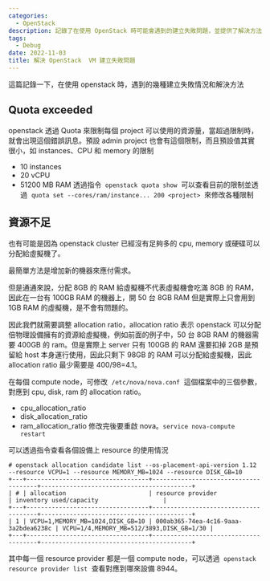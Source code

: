```yaml
---
categories:
  - OpenStack
description: 記錄了在使用 OpenStack 時可能會遇到的建立失敗問題，並提供了解決方法。其中包括 Quota 超限和資源不足等問題。
tags:
  - Debug
date: 2022-11-03
title: 解決 OpenStack  VM 建立失敗問題
---
```


這篇記錄一下，在使用 openstack 時，遇到的幾種建立失敗情況和解決方法

<!-- more -->

## Quota exceeded

openstack 透過 Quota 來限制每個 project 可以使用的資源量，當超過限制時，就會出現這個錯誤訊息。預設 admin project 也會有這個限制，而且預設值其實很小，如 instances、CPU 和 memory 的限制

- 10 instances
- 20 vCPU
- 51200 MB RAM 透過指令  `openstack quota show`  可以查看目前的限制並透過  `quota set --cores/ram/instance... 200 <project>`  來修改各種限制

## 資源不足

也有可能是因為 openstack cluster 已經沒有足夠多的 cpu, memory 或硬碟可以分配給虛擬機了。

最簡單方法是增加新的機器來應付需求。

但是通通來說，分配 8GB 的 RAM 給虛擬機不代表虛擬機會吃滿 8GB 的 RAM，因此在一台有 100GB RAM 的機器上，開 50 台 8GB RAM 但是實際上只會用到 1GB RAM 的虛擬機，是不會有問題的。

因此我們就需要調整 allocation ratio，allocation ratio 表示 openstack 可以分配倍物理設備擁有的資源給虛擬機，例如前面的例子中，50 台 8GB RAM 的機器需要 400GB 的 ram。但是實際上 server 只有 100GB 的 RAM 還要扣掉 2GB 是預留給 host 本身運行使用，因此只剩下 98GB 的 RAM 可以分配給虛擬機，因此 allocation ratio 最少需要是 400/98=4.1。

在每個 compute node，可修改  `/etc/nova/nova.conf`  這個檔案中的三個參數，對應到 cpu, disk, ram 的 allocation ratio。

- cpu_allocation_ratio
- disk_allocation_ratio
- ram_allocation_ratio 修改完後要重啟 nova。`service nova-compute restart`

可以透過指令查看各個設備上 resource 的使用情況

```text
# openstack allocation candidate list --os-placement-api-version 1.12 --resource VCPU=1 --resource MEMORY_MB=1024 --resource DISK_GB=10
+---+----------------------------------+--------------------------------------+------------------------------------------+
| # | allocation                       | resource provider                    | inventory used/capacity                  |
+---+----------------------------------+--------------------------------------+------------------------------------------+
| 1 | VCPU=1,MEMORY_MB=1024,DISK_GB=10 | 000ab365-74ea-4c16-9aaa-3a2bdea6238c | VCPU=1/4,MEMORY_MB=512/3893,DISK_GB=1/30 |
+---+----------------------------------+--------------------------------------+------------------------------------------+

```

其中每一個 resource provider 都是一個 compute node，可以透過  `openstack resource provider list`  查看對應到哪來設備 8944。
